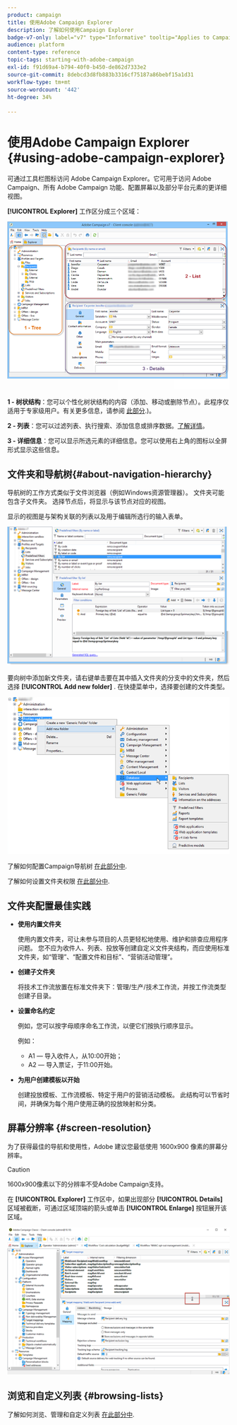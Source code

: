 ```yaml
---
product: campaign
title: 使用Adobe Campaign Explorer
description: 了解如何使用Campaign Explorer
badge-v7-only: label="v7" type="Informative" tooltip="Applies to Campaign Classic v7 only"
audience: platform
content-type: reference
topic-tags: starting-with-adobe-campaign
exl-id: f91d69a4-b794-40f0-b450-de862d7333e2
source-git-commit: 8debcd3d8fb883b3316cf75187a86bebf15a1d31
workflow-type: tm+mt
source-wordcount: '442'
ht-degree: 34%

---
```


# 使用Adobe Campaign Explorer {#using-adobe-campaign-explorer}



可通过工具栏图标访问 Adobe Campaign Explorer。它可用于访问 Adobe Campaign、所有 Adobe Campaign 功能、配置屏幕以及部分平台元素的更详细视图。

**[!UICONTROL Explorer]** 工作区分成三个区域：

![](assets/s_ncs_user_navigation.png)

**1 - 树状结构**：您可以个性化树状结构的内容（添加、移动或删除节点）。此程序仅适用于专家级用户。有关更多信息，请参阅  [此部分](#about-navigation-hierarchy).)。

**2 - 列表**：您可以过滤列表、执行搜索、添加信息或排序数据。[了解详情](adobe-campaign-ui-lists.md)。

**3 - 详细信息**：您可以显示所选元素的详细信息。您可以使用右上角的图标以全屏形式显示这些信息。

## 文件夹和导航树{#about-navigation-hierarchy}

导航树的工作方式类似于文件浏览器（例如Windows资源管理器）。 文件夹可能包含子文件夹。 选择节点后，将显示与该节点对应的视图。

显示的视图是与架构关联的列表以及用于编辑所选行的输入表单。

![](assets/d_ncs_integration_navigation.png)

要向树中添加新文件夹，请右键单击要在其中插入文件夹的分支中的文件夹，然后选择 **[!UICONTROL Add new folder]** . 在快捷菜单中，选择要创建的文件类型。

![](assets/d_ncs_integration_navigation_create.png)

了解如何配置Campaign导航树 [在此部分中](../../configuration/using/configuration.md).

了解如何设置文件夹权限 [在此部分中](access-management-folders.md).

## 文件夹配置最佳实践

* **使用内置文件夹**

   使用内置文件夹，可让未参与项目的人员更轻松地使用、维护和排查应用程序问题。 您不应为收件人、列表、投放等创建自定义文件夹结构，而应使用标准文件夹，如“管理”、“配置文件和目标”、“营销活动管理”。

* **创建子文件夹**

   将技术工作流放置在标准文件夹下：管理/生产/技术工作流，并按工作流类型创建子目录。

* **设置命名约定**

   例如，您可以按字母顺序命名工作流，以便它们按执行顺序显示。

   例如：

   * A1 — 导入收件人，从10:00开始；
   * A2 — 导入票证，于11:00开始。

* **为用户创建模板以开始**

   创建投放模板、工作流模板、特定于用户的营销活动模板。 此结构可以节省时间，并确保为每个用户使用正确的投放映射和分类。

## 屏幕分辨率 {#screen-resolution}

为了获得最佳的导航和使用性，Adobe 建议您最低使用 1600x900 像素的屏幕分辨率。

>[!CAUTION]
>
>1600x900像素以下的分辨率不受Adobe Campaign支持。

在 **[!UICONTROL Explorer]** 工作区中，如果出现部分 **[!UICONTROL Details]** 区域被截断，可通过区域顶端的箭头或单击 **[!UICONTROL Enlarge]** 按钮展开该区域。

![](assets/s_ncs_user_resolution.png)

## 浏览和自定义列表 {#browsing-lists}

了解如何浏览、管理和自定义列表 [在此部分中](adobe-campaign-ui-lists.md).
